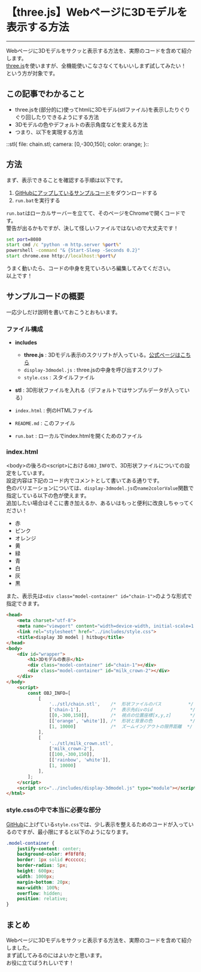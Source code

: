 # 【three.js】Webページに3Dモデルを表示する方法
[](::tags::3D,three.js,JavaScript,Web制作)

---

Webページに3Dモデルをサクッと表示する方法を、実際のコードを含めて紹介します。  
[three.js](https://threejs.org/)を使いますが、全機能使いこなさなくてもいいしまず試してみたい！　という方が対象です。

## この記事でわかること
- three.jsを(部分的に)使ってhtmlに3Dモデル(stlファイル)を表示したりぐりぐり回したりできるようにする方法
- 3Dモデルの色やデフォルトの表示角度などを変える方法
- つまり、以下を実現する方法

::stl{
    file: chain.stl;
    camera: [0,-300,150];
    color: orange;
}::


## 方法
まず、表示できることを確認する手順は以下です。
1. [GitHubにアップしているサンプルコード](https://github.com/hitbug0/example-of-threejs)をダウンロードする
1. `run.bat`を実行する

`run.bat`はローカルサーバーを立てて、そのページをChromeで開くコードです。  
警告が出るかもですが、決して怪しいファイルではないので大丈夫です！
```cmd
set port=8080
start cmd /c "python -m http.server %port%"
powershell -command "& {Start-Sleep -Seconds 0.2}"
start chrome.exe http://localhost:%port%/
```

うまく動いたら、コードの中身を見ていろいろ編集してみてください。  
以上です！

## サンプルコードの概要
一応少しだけ説明を書いておこうとおもいます。

### ファイル構成
- **includes**
    - **three.js** : 3Dモデル表示のスクリプトが入っている。[公式ページはこちら](https://threejs.org/)
    - `display-3dmodel.js` : three.jsの中身を呼び出すスクリプト
    - `style.css` : スタイルファイル
    
- **stl** : 3D形状ファイルを入れる（デフォルトではサンプルデータが入っている）
- `index.html` : 例のHTMLファイル
- `README.md` : このファイル
- `run.bat` : ローカルでindex.htmlを開くためのファイル


### index.html
\<body>の後ろの\<script>における`OBJ_INFO`で、3D形状ファイルについての設定をしています。  
設定内容は下記のコード内でコメントとして書いてある通りです。  
色のバリエーションについては、`display-3dmodel.js`の`name2colorValue`関数で指定している以下の色が使えます。  
追加したい場合はそこに書き加えるか、あるいはもっと便利に改良しちゃってください！  
- 赤
- ピンク
- オレンジ
- 黄
- 緑
- 青
- 白
- 灰
- 黒

また、表示先は`<div class="model-container" id="chain-1">`のような形式で指定できます。

```html
<head>
    <meta charset="utf-8">
    <meta name="viewport" content="width=device-width, initial-scale=1.0">
    <link rel="stylesheet" href="../includes/style.css">
    <title>display 3D model | hitbug</title>
</head>
<body>
    <div id="wrapper">
        <h1>3Dモデルの表示</h1>
        <div class="model-container" id="chain-1"></div>
        <div class="model-container" id="milk_crown-2"></div>
    </div>
</body>
    <script>
        const OBJ_INFO=[
            [
                '../stl/chain.stl',    /*  形状ファイルのパス          */
                ['chain-1'],           /*  表示先divのid              */
                [[0,-300,150]],        /*  視点の位置座標[x,y,z]       */
                [['orange', 'white']], /*  形状と背景の色              */
                [1, 10000]             /*  ズームイン/アウトの限界距離  */
            ],
            [
                '../stl/milk_crown.stl',
                ['milk_crown-2'],
                [[100,-300,150]],
                [['rainbow', 'white']],
                [1, 10000]
            ],
        ];
    </script>
    <script src="../includes/display-3dmodel.js" type="module"></script>
</html>
```

### style.cssの中で本当に必要な部分
[GitHub](https://github.com/hitbug0/example-of-threejs)に上げている`style.css`では、少し表示を整えるためのコードが入っているのですが、最小限にすると以下のようになります。  

```CSS
.model-container {
    justify-content: center;
    background-color: #f8f8f8;
    border: 1px solid #cccccc;
    border-radius: 5px;
    height: 600px;
    width: 1000px;
    margin-bottom: 20px;
    max-width: 100%;
    overflow: hidden;
    position: relative;
}
```

## まとめ
Webページに3Dモデルをサクッと表示する方法を、実際のコードを含めて紹介しました。  
まず試してみるのにはよいかと思います。  
お役に立てばうれしいです！


